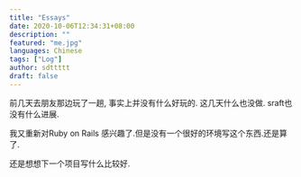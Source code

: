 ```yaml
---
title: "Essays"
date: 2020-10-06T12:34:31+08:00
description: ""
featured: "me.jpg"
languages: Chinese
tags: ["Log"]
author: sdttttt
draft: false
---
```


前几天去朋友那边玩了一趟, 事实上并没有什么好玩的.
这几天什么也没做. sraft也没有什么进展.

我又重新对Ruby on Rails 感兴趣了.但是没有一个很好的环境写这个东西.还是算了.

还是想想下一个项目写什么比较好.

